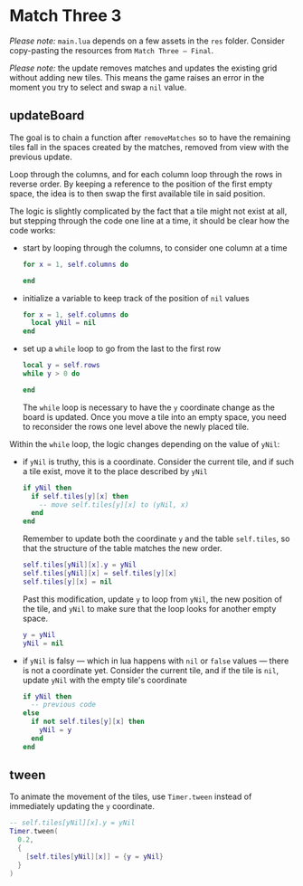 # Match Three 3

_Please note:_ `main.lua` depends on a few assets in the `res` folder. Consider copy-pasting the resources from `Match Three — Final`.

_Please note:_ the update removes matches and updates the existing grid without adding new tiles. This means the game raises an error in the moment you try to select and swap a `nil` value.

## updateBoard

The goal is to chain a function after `removeMatches` so to have the remaining tiles fall in the spaces created by the matches, removed from view with the previous update.

Loop through the columns, and for each column loop through the rows in reverse order. By keeping a reference to the position of the first empty space, the idea is to then swap the first available tile in said position.

The logic is slightly complicated by the fact that a tile might not exist at all, but stepping through the code one line at a time, it should be clear how the code works:

- start by looping through the columns, to consider one column at a time

  ```lua
  for x = 1, self.columns do

  end
  ```

- initialize a variable to keep track of the position of `nil` values

  ```lua
  for x = 1, self.columns do
    local yNil = nil
  end
  ```

- set up a `while` loop to go from the last to the first row

  ```lua
  local y = self.rows
  while y > 0 do

  end
  ```

  The `while` loop is necessary to have the `y` coordinate change as the board is updated. Once you move a tile into an empty space, you need to reconsider the rows one level above the newly placed tile.

Within the `while` loop, the logic changes depending on the value of `yNil`:

- if `yNil` is truthy, this is a coordinate. Consider the current tile, and if such a tile exist, move it to the place described by `yNil`

  ```lua
  if yNil then
    if self.tiles[y][x] then
      -- move self.tiles[y][x] to (yNil, x)
    end
  end
  ```

  Remember to update both the coordinate `y` and the table `self.tiles`, so that the structure of the table matches the new order.

  ```lua
  self.tiles[yNil][x].y = yNil
  self.tiles[yNil][x] = self.tiles[y][x]
  self.tiles[y][x] = nil
  ```

  Past this modification, update `y` to loop from `yNil`, the new position of the tile, and `yNil` to make sure that the loop looks for another empty space.

  ```lua
  y = yNil
  yNil = nil
  ```

- if `yNil` is falsy — which in lua happens with `nil` or `false` values — there is not a coordinate yet. Consider the current tile, and if the tile is `nil`, update `yNil` with the empty tile's coordinate

  ```lua
  if yNil then
    -- previous code
  else
    if not self.tiles[y][x] then
      yNil = y
    end
  end
  ```

## tween

To animate the movement of the tiles, use `Timer.tween` instead of immediately updating the `y` coordinate.

```lua
-- self.tiles[yNil][x].y = yNil
Timer.tween(
  0.2,
  {
    [self.tiles[yNil][x]] = {y = yNil}
  }
)
```
